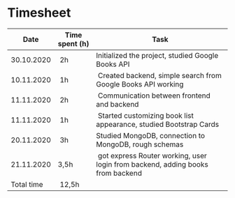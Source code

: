 # Timesheet

| Date | Time spent (h) | Task |
|------|------------|------|
|30.10.2020 | 2h | Initialized the project, studied Google Books API |
|10.11.2020 | 1h | Created backend, simple search from Google Books API working |
|11.11.2020 | 2h | Communication between frontend and backend |
|11.11.2020 | 1h | Started customizing book list appearance, studied Bootstrap Cards |
|20.11.2020 | 3h | Studied MongoDB, connection to MongoDB, rough schemas |
|21.11.2020 | 3,5h | got express Router working, user login from backend, adding books from backend |
|Total time | 12,5h| |
